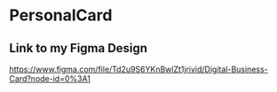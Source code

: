 # PersonalCard

## Link to my Figma Design
https://www.figma.com/file/Td2u9S6YKnBwlZt1jrivid/Digital-Business-Card?node-id=0%3A1
